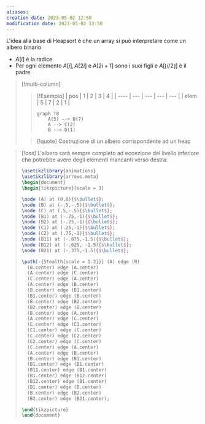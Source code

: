 ```yaml
---
aliases: 
creation date: 2023-05-02 12:50
modification date: 2023-05-02 12:50
---
```


L'idea alla base di Heapsort è che un array si può interpretare come un albero binario
- $A[i]$ è la radice
- Per ogni elemento $A[i], A[2i]$ e A$[2i + 1]$ sono i suoi figli e $A[\lfloor i / 2 \rfloor]$ è il padre

> [!multi-column]
>  
>
>> [!Esempio]
> >  | pos  | 1   | 2   | 3   | 4   |
> >  | ---- | --- | --- | --- | --- |
> >  | elem | 5   | 7   | 2   | 1    |
> > 
> > 
> > ```mermaid
> > graph TB
> > 	A(5) --> B(7)
> > 	A --> C(2)
> > 	B --> D(1)
> > ```
> 
>>[!quote]
>>Costruzione di un albero corrispondente ad un heap
>
>

>[!oss]
>L'albero sarà sempre completo ad eccezione del livello inferiore che potrebbe avere degli elementi mancanti verso destra:
>
> ```tikz
> \usetikzlibrary{animations}
> \usetikzlibrary{arrows.meta}
>\begin{document}
>\begin{tikzpicture}[scale = 3]
>
>\node (A) at (0,0){$\bullet$};
>\node (B) at (-.5,-.5){$\bullet$};
>\node (C) at (.5,-.5){$\bullet$};
>\node (B1) at (-.75,-1){$\bullet$};
>\node (B2) at (-.25,-1){$\bullet$};
>\node (C1) at (.25,-1){$\bullet$};
>\node (C2) at (.75,-1){$\bullet$};
>\node (B11) at (-.875,-1.5){$\bullet$};
>\node (B12) at (-.625, -1.5){$\bullet$};
>\node (B21) at (-.375,-1.5){$\bullet$};
>
>\path[-{Stealth[scale = 1.2]}] (A) edge (B) 
>	(B.center) edge (A.center)
>	(A.center) edge (C.center)
>	(C.center) edge (A.center)
>	(A.center) edge (B.center)
>	(B.center) edge (B1.center)
>	(B1.center) edge (B.center)
>	(B.center) edge (B2.center)
>	(B2.center) edge (B.center)
>	(B.center) edge (A.center)
>	(A.center) edge (C.center)
>	(C.center) edge (C1.center)
>	(C1.center) edge (C.center)
>	(C.center) edge (C2.center)
>	(C2.center) edge (C.center)
>	(C.center) edge (A.center)
>	(A.center) edge (B.center)
>	(B.center) edge (B1.center)
>	(B1.center) edge (B1.center)
>	(B11.center) edge (B1.center)
>	(B1.center) edge (B12.center)
>	(B12.center) edge (B1.center)
>	(B1.center) edge (B.center)
>	(B.center) edge (B2.center)
>	(B2.center) edge (B21.center);
>
>\end{tikzpicture}
>\end{document}
>```

